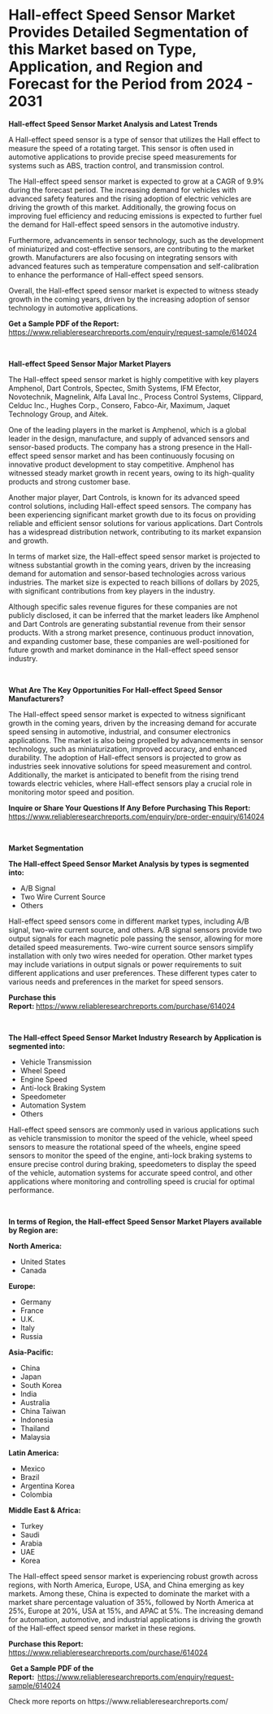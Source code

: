 <p><h1>Hall-effect Speed Sensor Market Provides Detailed Segmentation of this Market based on Type, Application, and Region and Forecast for the Period from 2024 - 2031</h1></p><p><strong>Hall-effect Speed Sensor Market Analysis and Latest Trends</strong></p>
<p><p>A Hall-effect speed sensor is a type of sensor that utilizes the Hall effect to measure the speed of a rotating target. This sensor is often used in automotive applications to provide precise speed measurements for systems such as ABS, traction control, and transmission control.</p><p>The Hall-effect speed sensor market is expected to grow at a CAGR of 9.9% during the forecast period. The increasing demand for vehicles with advanced safety features and the rising adoption of electric vehicles are driving the growth of this market. Additionally, the growing focus on improving fuel efficiency and reducing emissions is expected to further fuel the demand for Hall-effect speed sensors in the automotive industry.</p><p>Furthermore, advancements in sensor technology, such as the development of miniaturized and cost-effective sensors, are contributing to the market growth. Manufacturers are also focusing on integrating sensors with advanced features such as temperature compensation and self-calibration to enhance the performance of Hall-effect speed sensors.</p><p>Overall, the Hall-effect speed sensor market is expected to witness steady growth in the coming years, driven by the increasing adoption of sensor technology in automotive applications.</p></p>
<p><strong>Get a Sample PDF of the Report:&nbsp;</strong> <a href="https://www.reliableresearchreports.com/enquiry/request-sample/614024">https://www.reliableresearchreports.com/enquiry/request-sample/614024</a></p>
<p>&nbsp;</p>
<p><strong>Hall-effect Speed Sensor Major Market Players</strong></p>
<p><p>The Hall-effect speed sensor market is highly competitive with key players Amphenol, Dart Controls, Spectec, Smith Systems, IFM Efector, Novotechnik, Magnelink, Alfa Laval Inc., Process Control Systems, Clippard, Celduc Inc., Hughes Corp., Consero, Fabco-Air, Maximum, Jaquet Technology Group, and Aitek.</p><p>One of the leading players in the market is Amphenol, which is a global leader in the design, manufacture, and supply of advanced sensors and sensor-based products. The company has a strong presence in the Hall-effect speed sensor market and has been continuously focusing on innovative product development to stay competitive. Amphenol has witnessed steady market growth in recent years, owing to its high-quality products and strong customer base.</p><p>Another major player, Dart Controls, is known for its advanced speed control solutions, including Hall-effect speed sensors. The company has been experiencing significant market growth due to its focus on providing reliable and efficient sensor solutions for various applications. Dart Controls has a widespread distribution network, contributing to its market expansion and growth.</p><p>In terms of market size, the Hall-effect speed sensor market is projected to witness substantial growth in the coming years, driven by the increasing demand for automation and sensor-based technologies across various industries. The market size is expected to reach billions of dollars by 2025, with significant contributions from key players in the industry.</p><p>Although specific sales revenue figures for these companies are not publicly disclosed, it can be inferred that the market leaders like Amphenol and Dart Controls are generating substantial revenue from their sensor products. With a strong market presence, continuous product innovation, and expanding customer base, these companies are well-positioned for future growth and market dominance in the Hall-effect speed sensor industry.</p></p>
<p>&nbsp;</p>
<p><strong>What Are The Key Opportunities For Hall-effect Speed Sensor Manufacturers?</strong></p>
<p><p>The Hall-effect speed sensor market is expected to witness significant growth in the coming years, driven by the increasing demand for accurate speed sensing in automotive, industrial, and consumer electronics applications. The market is also being propelled by advancements in sensor technology, such as miniaturization, improved accuracy, and enhanced durability. The adoption of Hall-effect sensors is projected to grow as industries seek innovative solutions for speed measurement and control. Additionally, the market is anticipated to benefit from the rising trend towards electric vehicles, where Hall-effect sensors play a crucial role in monitoring motor speed and position.</p></p>
<p><strong>Inquire or Share Your Questions If Any Before Purchasing This Report:</strong> <a href="https://www.reliableresearchreports.com/enquiry/pre-order-enquiry/614024">https://www.reliableresearchreports.com/enquiry/pre-order-enquiry/614024</a></p>
<p>&nbsp;</p>
<p><strong>Market Segmentation</strong></p>
<p><strong>The Hall-effect Speed Sensor Market Analysis by types is segmented into:</strong></p>
<p><ul><li>A/B Signal</li><li>Two Wire Current Source</li><li>Others</li></ul></p>
<p><p>Hall-effect speed sensors come in different market types, including A/B signal, two-wire current source, and others. A/B signal sensors provide two output signals for each magnetic pole passing the sensor, allowing for more detailed speed measurements. Two-wire current source sensors simplify installation with only two wires needed for operation. Other market types may include variations in output signals or power requirements to suit different applications and user preferences. These different types cater to various needs and preferences in the market for speed sensors.</p></p>
<p><strong>Purchase this Report:&nbsp;</strong><a href="https://www.reliableresearchreports.com/purchase/614024">https://www.reliableresearchreports.com/purchase/614024</a></p>
<p>&nbsp;</p>
<p><strong>The Hall-effect Speed Sensor Market Industry Research by Application is segmented into:</strong></p>
<p><ul><li>Vehicle Transmission</li><li>Wheel Speed</li><li>Engine Speed</li><li>Anti-lock Braking System</li><li>Speedometer</li><li>Automation System</li><li>Others</li></ul></p>
<p><p>Hall-effect speed sensors are commonly used in various applications such as vehicle transmission to monitor the speed of the vehicle, wheel speed sensors to measure the rotational speed of the wheels, engine speed sensors to monitor the speed of the engine, anti-lock braking systems to ensure precise control during braking, speedometers to display the speed of the vehicle, automation systems for accurate speed control, and other applications where monitoring and controlling speed is crucial for optimal performance.</p></p>
<p>&nbsp;</p>
<p><strong>In terms of Region, the Hall-effect Speed Sensor Market Players available by Region are:</strong></p>
<p>
    <p> <strong> North America: </strong>
        <ul>
            <li>United States</li>
            <li>Canada</li>
        </ul>
        </p> 
    <p> <strong> Europe: </strong>
        <ul>
            <li>Germany</li>
            <li>France</li>
            <li>U.K.</li>
            <li>Italy</li>
            <li>Russia</li>
        </ul>
        </p> 
    <p> <strong> Asia-Pacific: </strong>
        <ul>
            <li>China</li>
            <li>Japan</li>
            <li>South Korea</li>
            <li>India</li>
            <li>Australia</li>
            <li>China Taiwan</li>
            <li>Indonesia</li>
            <li>Thailand</li>
            <li>Malaysia</li>
        </ul>
        </p> 
    <p> <strong> Latin America: </strong>
        <ul>
            <li>Mexico</li>
            <li>Brazil</li>
            <li>Argentina Korea</li>
            <li>Colombia</li>
        </ul>
        </p> 
    <p> <strong> Middle East & Africa: </strong>
        <ul>
            <li>Turkey</li>
            <li>Saudi</li>
            <li>Arabia</li>
            <li>UAE</li>
            <li>Korea</li>
        </ul>
    </p>
    </p>
<p><p>The Hall-effect speed sensor market is experiencing robust growth across regions, with North America, Europe, USA, and China emerging as key markets. Among these, China is expected to dominate the market with a market share percentage valuation of 35%, followed by North America at 25%, Europe at 20%, USA at 15%, and APAC at 5%. The increasing demand for automation, automotive, and industrial applications is driving the growth of the Hall-effect speed sensor market in these regions.</p></p>
<p><strong>Purchase this Report: </strong><a href="https://www.reliableresearchreports.com/purchase/614024">https://www.reliableresearchreports.com/purchase/614024</a></p>
<p>&nbsp;<strong>Get a Sample PDF of the Report:&nbsp;&nbsp;</strong><a href="https://www.reliableresearchreports.com/enquiry/request-sample/614024">https://www.reliableresearchreports.com/enquiry/request-sample/614024</a></p>
<p><strong></strong></p>
<p>Check more reports on https://www.reliableresearchreports.com/</p>